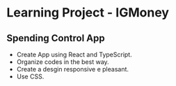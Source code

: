 # Learning Project - IGMoney
## Spending Control App
- Create App using React and TypeScript.
- Organize codes in the best way.
- Create a desgin responsive e pleasant.
- Use CSS.
